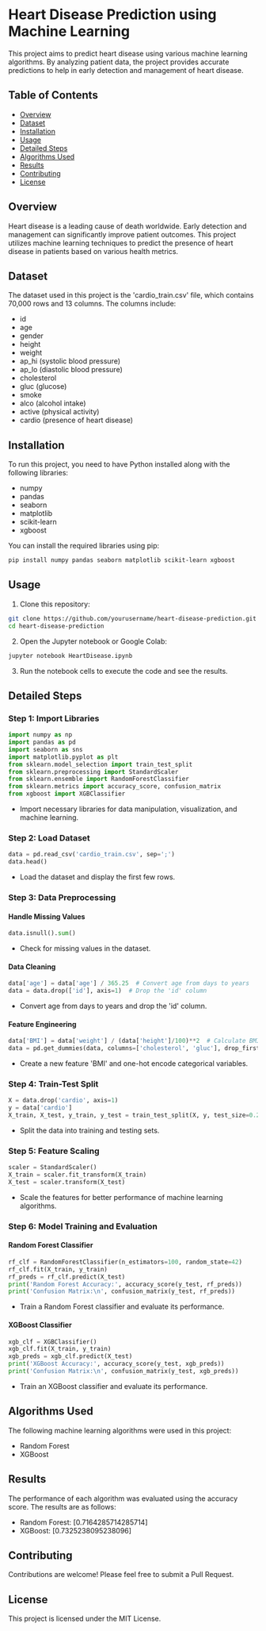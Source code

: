 # Heart Disease Prediction using Machine Learning

This project aims to predict heart disease using various machine learning algorithms. By analyzing patient data, the project provides accurate predictions to help in early detection and management of heart disease.

## Table of Contents

- [Overview](#overview)
- [Dataset](#dataset)
- [Installation](#installation)
- [Usage](#usage)
- [Detailed Steps](#detailed-steps)
- [Algorithms Used](#algorithms-used)
- [Results](#results)
- [Contributing](#contributing)
- [License](#license)

## Overview

Heart disease is a leading cause of death worldwide. Early detection and management can significantly improve patient outcomes. This project utilizes machine learning techniques to predict the presence of heart disease in patients based on various health metrics.

## Dataset

The dataset used in this project is the 'cardio_train.csv' file, which contains 70,000 rows and 13 columns. The columns include:

- id
- age
- gender
- height
- weight
- ap_hi (systolic blood pressure)
- ap_lo (diastolic blood pressure)
- cholesterol
- gluc (glucose)
- smoke
- alco (alcohol intake)
- active (physical activity)
- cardio (presence of heart disease)

## Installation

To run this project, you need to have Python installed along with the following libraries:

- numpy
- pandas
- seaborn
- matplotlib
- scikit-learn
- xgboost

You can install the required libraries using pip:

```bash
pip install numpy pandas seaborn matplotlib scikit-learn xgboost
```

## Usage

1. Clone this repository:

```bash
git clone https://github.com/yourusername/heart-disease-prediction.git
cd heart-disease-prediction
```

2. Open the Jupyter notebook or Google Colab:

```bash
jupyter notebook HeartDisease.ipynb
```

3. Run the notebook cells to execute the code and see the results.

## Detailed Steps

### Step 1: Import Libraries

```python
import numpy as np
import pandas as pd
import seaborn as sns
import matplotlib.pyplot as plt
from sklearn.model_selection import train_test_split
from sklearn.preprocessing import StandardScaler
from sklearn.ensemble import RandomForestClassifier
from sklearn.metrics import accuracy_score, confusion_matrix
from xgboost import XGBClassifier
```

- Import necessary libraries for data manipulation, visualization, and machine learning.

### Step 2: Load Dataset

```python
data = pd.read_csv('cardio_train.csv', sep=';')
data.head()
```

- Load the dataset and display the first few rows.

### Step 3: Data Preprocessing

#### Handle Missing Values

```python
data.isnull().sum()
```

- Check for missing values in the dataset.

#### Data Cleaning

```python
data['age'] = data['age'] / 365.25  # Convert age from days to years
data = data.drop(['id'], axis=1)  # Drop the 'id' column
```

- Convert age from days to years and drop the 'id' column.

#### Feature Engineering

```python
data['BMI'] = data['weight'] / (data['height']/100)**2  # Calculate BMI
data = pd.get_dummies(data, columns=['cholesterol', 'gluc'], drop_first=True)  # One-hot encode categorical variables
```

- Create a new feature 'BMI' and one-hot encode categorical variables.

### Step 4: Train-Test Split

```python
X = data.drop('cardio', axis=1)
y = data['cardio']
X_train, X_test, y_train, y_test = train_test_split(X, y, test_size=0.2, random_state=42)
```

- Split the data into training and testing sets.

### Step 5: Feature Scaling

```python
scaler = StandardScaler()
X_train = scaler.fit_transform(X_train)
X_test = scaler.transform(X_test)
```

- Scale the features for better performance of machine learning algorithms.

### Step 6: Model Training and Evaluation

#### Random Forest Classifier

```python
rf_clf = RandomForestClassifier(n_estimators=100, random_state=42)
rf_clf.fit(X_train, y_train)
rf_preds = rf_clf.predict(X_test)
print('Random Forest Accuracy:', accuracy_score(y_test, rf_preds))
print('Confusion Matrix:\n', confusion_matrix(y_test, rf_preds))
```

- Train a Random Forest classifier and evaluate its performance.

#### XGBoost Classifier

```python
xgb_clf = XGBClassifier()
xgb_clf.fit(X_train, y_train)
xgb_preds = xgb_clf.predict(X_test)
print('XGBoost Accuracy:', accuracy_score(y_test, xgb_preds))
print('Confusion Matrix:\n', confusion_matrix(y_test, xgb_preds))
```

- Train an XGBoost classifier and evaluate its performance.

## Algorithms Used

The following machine learning algorithms were used in this project:

- Random Forest
- XGBoost

## Results

The performance of each algorithm was evaluated using the accuracy score. The results are as follows:

- Random Forest: [0.7164285714285714]
- XGBoost: [0.7325238095238096]

## Contributing

Contributions are welcome! Please feel free to submit a Pull Request.

## License

This project is licensed under the MIT License.

